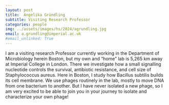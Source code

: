```yaml
---
layout: post
title:  Angelika Gründling
subtitle: Visiting Research Professor
categories: people
img: ../assets/images/hs/2024/agrundling.jpg
email: a.grundling@imperial.ac.uk
#email_unlinked: True
---
```


I am a visiting research Professor currently working in the Department of Microbiology herein Boston, but my own and  “home” lab is 5,265 km away at Imperial College in London. There we investigate how a small signalling nucleotide controls the survival, antibiotic resistance, and cell size of Staphylococcus aureus. Here in Boston,  I study how Bacillus subtilis builds its cell membrane. We use phages routinely in the lab, mostly to move DNA from one bacterium to another. But I have never isolated a new phage, so I am very excited to be able to join you in your journey to isolate and characterize your own phage!
